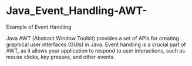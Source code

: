 # Java_Event_Handling-AWT-
Example of Event Handling

Java AWT (Abstract Window Toolkit) provides a set of APIs for creating graphical user interfaces (GUIs) in Java.
Event handling is a crucial part of AWT,
as it allows your application to respond to user interactions, such as mouse clicks, key presses, and other events.
